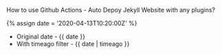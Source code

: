 ---
---

How to use Github Actions - Auto Depoy Jekyll Website with any plugins?

{% assign date = '2020-04-13T10:20:00Z' %}

- Original date - {{ date }}
- With timeago filter - {{ date | timeago }}